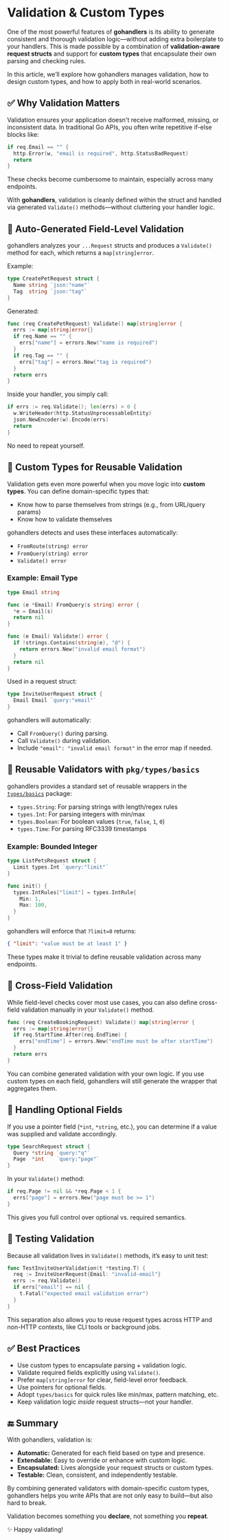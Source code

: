 # Validation & Custom Types

One of the most powerful features of **gohandlers** is its ability to generate consistent and thorough validation logic—without adding extra boilerplate to your handlers. This is made possible by a combination of **validation-aware request structs** and support for **custom types** that encapsulate their own parsing and checking rules.

In this article, we’ll explore how gohandlers manages validation, how to design custom types, and how to apply both in real-world scenarios.

## ✅ Why Validation Matters

Validation ensures your application doesn't receive malformed, missing, or inconsistent data. In traditional Go APIs, you often write repetitive if-else blocks like:

```go
if req.Email == "" {
  http.Error(w, "email is required", http.StatusBadRequest)
  return
}
```

These checks become cumbersome to maintain, especially across many endpoints.

With **gohandlers**, validation is cleanly defined within the struct and handled via generated `Validate()` methods—without cluttering your handler logic.

## 🧩 Auto-Generated Field-Level Validation

gohandlers analyzes your `...Request` structs and produces a `Validate()` method for each, which returns a `map[string]error`.

Example:

```go
type CreatePetRequest struct {
  Name string `json:"name"`
  Tag  string `json:"tag"`
}
```

Generated:

```go
func (req CreatePetRequest) Validate() map[string]error {
  errs := map[string]error{}
  if req.Name == "" {
    errs["name"] = errors.New("name is required")
  }
  if req.Tag == "" {
    errs["tag"] = errors.New("tag is required")
  }
  return errs
}
```

Inside your handler, you simply call:

```go
if errs := req.Validate(); len(errs) > 0 {
  w.WriteHeader(http.StatusUnprocessableEntity)
  json.NewEncoder(w).Encode(errs)
  return
}
```

No need to repeat yourself.

## 🧠 Custom Types for Reusable Validation

Validation gets even more powerful when you move logic into **custom types**. You can define domain-specific types that:

-   Know how to parse themselves from strings (e.g., from URL/query params)
-   Know how to validate themselves

gohandlers detects and uses these interfaces automatically:

-   `FromRoute(string) error`
-   `FromQuery(string) error`
-   `Validate() error`

### Example: Email Type

```go
type Email string

func (e *Email) FromQuery(s string) error {
  *e = Email(s)
  return nil
}

func (e Email) Validate() error {
  if !strings.Contains(string(e), "@") {
    return errors.New("invalid email format")
  }
  return nil
}
```

Used in a request struct:

```go
type InviteUserRequest struct {
  Email Email `query:"email"`
}
```

gohandlers will automatically:

-   Call `FromQuery()` during parsing.
-   Call `Validate()` during validation.
-   Include `"email": "invalid email format"` in the error map if needed.

## 🔄 Reusable Validators with `pkg/types/basics`

gohandlers provides a standard set of reusable wrappers in the [`types/basics`](https://github.com/ufukty/gohandlers/tree/main/pkg/types/basics) package:

-   `types.String`: For parsing strings with length/regex rules
-   `types.Int`: For parsing integers with min/max
-   `types.Boolean`: For boolean values (`true`, `false`, `1`, `0`)
-   `types.Time`: For parsing RFC3339 timestamps

### Example: Bounded Integer

```go
type ListPetsRequest struct {
  Limit types.Int `query:"limit"`
}

func init() {
  types.IntRules["limit"] = types.IntRule{
    Min: 1,
    Max: 100,
  }
}
```

gohandlers will enforce that `?limit=0` returns:

```json
{ "limit": "value must be at least 1" }
```

These types make it trivial to define reusable validation across many endpoints.

## 🔗 Cross-Field Validation

While field-level checks cover most use cases, you can also define cross-field validation manually in your `Validate()` method.

```go
func (req CreateBookingRequest) Validate() map[string]error {
  errs := map[string]error{}
  if req.StartTime.After(req.EndTime) {
    errs["endTime"] = errors.New("endTime must be after startTime")
  }
  return errs
}
```

You can combine generated validation with your own logic. If you use custom types on each field, gohandlers will still generate the wrapper that aggregates them.

## 🛑 Handling Optional Fields

If you use a pointer field (`*int`, `*string`, etc.), you can determine if a value was supplied and validate accordingly.

```go
type SearchRequest struct {
  Query *string `query:"q"`
  Page  *int    `query:"page"`
}
```

In your `Validate()` method:

```go
if req.Page != nil && *req.Page < 1 {
  errs["page"] = errors.New("page must be >= 1")
}
```

This gives you full control over optional vs. required semantics.

## 🧪 Testing Validation

Because all validation lives in `Validate()` methods, it’s easy to unit test:

```go
func TestInviteUserValidation(t *testing.T) {
  req := InviteUserRequest{Email: "invalid-email"}
  errs := req.Validate()
  if errs["email"] == nil {
    t.Fatal("expected email validation error")
  }
}
```

This separation also allows you to reuse request types across HTTP and non-HTTP contexts, like CLI tools or background jobs.

## ✅ Best Practices

-   Use custom types to encapsulate parsing + validation logic.
-   Validate required fields explicitly using `Validate()`.
-   Prefer `map[string]error` for clear, field-level error feedback.
-   Use pointers for optional fields.
-   Adopt `types/basics` for quick rules like min/max, pattern matching, etc.
-   Keep validation logic _inside_ request structs—not your handler.

## 🔚 Summary

With gohandlers, validation is:

-   **Automatic:** Generated for each field based on type and presence.
-   **Extendable:** Easy to override or enhance with custom logic.
-   **Encapsulated:** Lives alongside your request structs or custom types.
-   **Testable:** Clean, consistent, and independently testable.

By combining generated validators with domain-specific custom types, gohandlers helps you write APIs that are not only easy to build—but also hard to break.

Validation becomes something you **declare**, not something you **repeat**.

✨ Happy validating!
